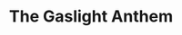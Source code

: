 ---
title: "The Gaslight Anthem"
summary: "American rock band from New Brunswick, New Jersey, formed in 2006. The band consists of Brian Fallon Alex Rosamilia Alex Levine Benny Horowitz ."
image: "the-gaslight-anthem.jpg"
apple_music_artist_url: "https://music.apple.com/gb/artist/the-gaslight-anthem/206699235"
---
